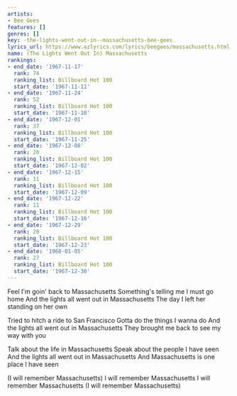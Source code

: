 ```yaml
---
artists:
- Bee Gees
features: []
genres: []
key: -the-lights-went-out-in--massachusetts-bee-gees
lyrics_url: https://www.azlyrics.com/lyrics/beegees/massachusetts.html
name: (The Lights Went Out In) Massachusetts
rankings:
- end_date: '1967-11-17'
  rank: 74
  ranking_list: Billboard Hot 100
  start_date: '1967-11-11'
- end_date: '1967-11-24'
  rank: 52
  ranking_list: Billboard Hot 100
  start_date: '1967-11-18'
- end_date: '1967-12-01'
  rank: 37
  ranking_list: Billboard Hot 100
  start_date: '1967-11-25'
- end_date: '1967-12-08'
  rank: 20
  ranking_list: Billboard Hot 100
  start_date: '1967-12-02'
- end_date: '1967-12-15'
  rank: 11
  ranking_list: Billboard Hot 100
  start_date: '1967-12-09'
- end_date: '1967-12-22'
  rank: 11
  ranking_list: Billboard Hot 100
  start_date: '1967-12-16'
- end_date: '1967-12-29'
  rank: 20
  ranking_list: Billboard Hot 100
  start_date: '1967-12-23'
- end_date: '1968-01-05'
  rank: 27
  ranking_list: Billboard Hot 100
  start_date: '1967-12-30'
---
```


Feel I'm goin' back to Massachusetts
Something's telling me I must go home
And the lights all went out in Massachusetts
The day I left her standing on her own

Tried to hitch a ride to San Francisco
Gotta do the things I wanna do
And the lights all went out in Massachusetts
They brought me back to see my way with you

Talk about the life in Massachusetts
Speak about the people I have seen
And the lights all went out in Massachusetts
And Massachusetts is one place I have seen

(I will remember Massachusetts)
I will remember Massachusetts
I will remember Massachusetts
(I will remember Massachusetts)



